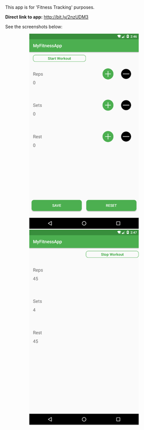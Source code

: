 This app is for 'Fitness Tracking' purposes.<br />

<b>Direct link to app:</b> http://bit.ly/2nzUDM3<br />

See the screenshots below:<br />

<p align="center">
  <img src="https://github.com/CodeSpurt/MyFitnessApp/blob/master/app/src/main/res/drawable/screenshot_1.png" width="350"/>
  <img src="https://github.com/CodeSpurt/MyFitnessApp/blob/master/app/src/main/res/drawable/screenshot_2.png" width="350"/>
</p>
